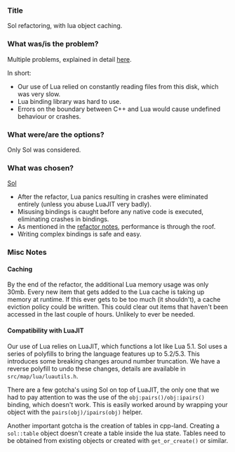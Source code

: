 ### Title
Sol refactoring, with lua object caching.

### What was/is the problem?
Multiple problems, explained in detail [here](https://github.com/LandSandBoat/server/wiki/Sol-Refactor).

In short:
- Our use of Lua relied on constantly reading files from this disk, which was very slow.
- Lua binding library was hard to use.
- Errors on the boundary between C++ and Lua would cause undefined behaviour or crashes.

### What were/are the options?
Only Sol was considered.

### What was chosen?
[Sol](https://github.com/ThePhD/sol2/)

- After the refactor, Lua panics resulting in crashes were eliminated entirely (unless you abuse LuaJIT very badly).
- Misusing bindings is caught before any native code is executed, eliminating crashes in bindings.
- As mentioned in the [refactor notes](https://github.com/LandSandBoat/server/wiki/Sol-Refactor), performance is through the roof.
- Writing complex bindings is safe and easy.

### Misc Notes
#### Caching
By the end of the refactor, the additional Lua memory usage was only 30mb.
Every new item that gets added to the Lua cache is taking up memory at runtime.
If this ever gets to be too much (it shouldn't), a cache eviction policy could be written. This could clear out items that haven't been accessed in the last couple of hours.
Unlikely to ever be needed.

#### Compatibility with LuaJIT
Our use of Lua relies on LuaJIT, which functions a lot like Lua 5.1. Sol uses a series of polyfills to bring the language features up to 5.2/5.3.
This introduces some breaking changes around number truncation. We have a reverse polyfill to undo these changes, details are available in `src/map/lua/luautils.h`.

There are a few gotcha's using Sol on top of LuaJIT, the only one that we had to pay attention to was the use of the `obj:pairs()/obj:ipairs()` binding, which doesn't work. This is easily worked around by wrapping your object with the `pairs(obj)/ipairs(obj)` helper.

Another important gotcha is the creation of tables in cpp-land. Creating a `sol::table` object doesn't create a table inside the lua state. Tables need to be obtained from existing objects or created with `get_or_create()` or similar.
